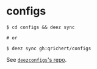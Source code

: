 # configs

```console
$ cd configs && deez sync

# or

$ deez sync gh:qrichert/configs
```

See [`deezconfigs`'s repo](https://github.com/qrichert/deezconfigs).
